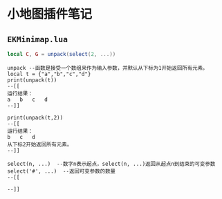 # 小地图插件笔记

## `EKMinimap.lua`

```lua
local C, G = unpack(select(2, ...))
```

```
unpack --函数是接受一个数组来作为输入参数，并默认从下标为1开始返回所有元素。
local t = {"a","b","c","d"}
print(unpack(t))
--[[
运行结果：
a   b   c   d
--]]

print(unpack(t,2))
--[[
运行结果：
b   c   d
从下标2开始返回所有元素。
--]]
```

```
select(n, ...)  --数字n表示起点，select(n, ...)返回从起点n到结束的可变参数
select('#', ...)  --返回可变参数的数量
--[[

--]]
```